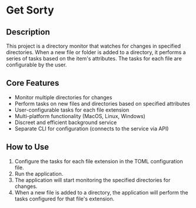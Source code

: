 # Get Sorty

## Description

This project is a directory monitor that watches for changes in specified directories. When a new file or folder is added to a directory, it performs a series of tasks based on the item's attributes. The tasks for each file are configurable by the user.

## Core Features

- Monitor multiple directories for changes
- Perform tasks on new files and directories based on specified attributes
- User-configurable tasks for each file extension
- Multi-platform functionality (MacOS, Linux, Windows)
- Discreet and efficient background service
- Separate CLI for configuration (connects to the service via API)

## How to Use

1. Configure the tasks for each file extension in the TOML configuration file.
2. Run the application.
3. The application will start monitoring the specified directories for changes.
4. When a new file is added to a directory, the application will perform the tasks configured for that file's extension.
